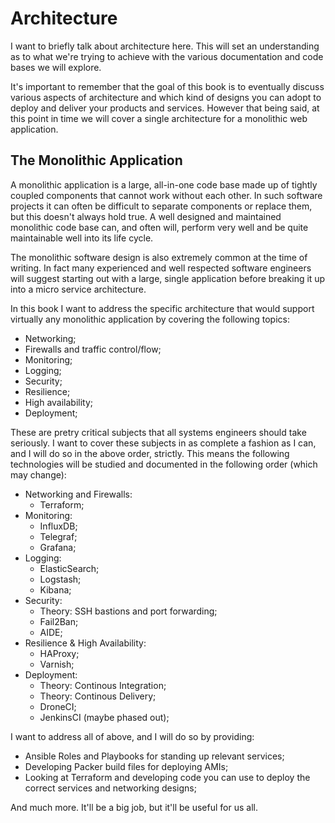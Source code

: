 # Architecture
I want to briefly talk about architecture here. This will set an understanding as to what we're trying to achieve with the various documentation and code bases we will explore.

It's important to remember that the goal of this book is to eventually discuss various aspects of architecture and which kind of designs you can adopt to deploy and deliver your products and services. However that being said, at this point in time we will cover a single architecture for a monolithic web application.

## The Monolithic Application
A monolithic application is a large, all-in-one code base made up of tightly coupled components that cannot work without each other. In such software projects it can often be difficult to separate components or replace them, but this doesn't always hold true. A well designed and maintained monolithic code base can, and often will, perform very well and be quite maintainable well into its life cycle.

The monolithic software design is also extremely common at the time of writing. In fact many experienced and well respected software engineers will suggest starting out with a large, single application before breaking it up into a micro service architecture.

In this book I want to address the specific architecture that would support virtually any monolithic application by covering the following topics:

- Networking;
- Firewalls and traffic control/flow;
- Monitoring;
- Logging;
- Security;
- Resilience;
- High availability;
- Deployment;

These are pretry critical subjects that all systems engineers should take seriously. I want to cover these subjects in as complete a fashion as I can, and I will do so in the above order, strictly. This means the following technologies will be studied and documented in the following order (which may change):

- Networking and Firewalls:
    + Terraform;
- Monitoring:
    + InfluxDB;
    + Telegraf;
    + Grafana;
- Logging:
    + ElasticSearch;
    + Logstash;
    + Kibana;
- Security:
    + Theory: SSH bastions and port forwarding;
    + Fail2Ban;
    + AIDE;
- Resilience & High Availability:
    + HAProxy;
    + Varnish;
- Deployment:
    + Theory: Continous Integration;
    + Theory: Continous Delivery;
    + DroneCI;
    + JenkinsCI (maybe phased out);

I want to address all of above, and I will do so by providing:

- Ansible Roles and Playbooks for standing up relevant services;
- Developing Packer build files for deploying AMIs;
- Looking at Terraform and developing code you can use to deploy the correct services and networking designs;

And much more. It'll be a big job, but it'll be useful for us all.
